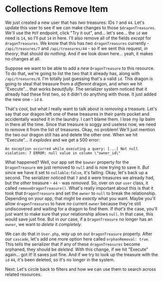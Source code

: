 # Collections Remove Item

We just created a new user that has *two* treasures: IDs `7` and `44`. Let's update this user to see if we can make changes to those `$dragonTreasures`. We'll use the `PUT` endpoint, click "Try it out", and... let's see... the `id` we need is `14`, so I'll put `14` in here. I'll also remove all of the fields *except* for `dragonTreasures`. We know that this has *two* `dragonTreasures` currently - `/api/treasures/7` and `/api/treasures/44` - so if we sent this request, *in theory*, that should do *nothing*. And if we look down here... yeah, it makes no changes at all.

Suppose we want to be able to add a *new* `DragonTreasure` to this resource. To do that, we're going to list the two that it already has, along with `/api/treasures/8`. I'm totally just guessing that's a valid `id`. This dragon is going to steal that treasure from a *different* dragon, and when we hit "Execute"... that works *beautifully*. The serializer system noticed that it already had these first two, so it didn't do anything with those. It just added the new one - `id` `8`.

That's *cool*, but what I really want to talk about is *removing* a treasure. Let's say that our dragon left one of these treasures in their pants pocket and accidentally washed it in the laundry. I can't blame them. I lose my lip balm in there all the time. Since that treasure is soggy and useless now, we need to remove it from the list of treasures. Okay, no problem! We'll just mention the two our dragon still has and delete the other one. When we hit "Execute"... it *explodes* and we get a 500 error:

`An exception occurred while executing a query:
[...] Not null violation: 7 ERROR: null value in
column \"owner_id\"`

What happened? Well, our app set the `$owner` property for the `DragonTreasure` we just removed to `null` and is now trying to save it. *But* since we have it set to `nullable:false`, it's failing. Okay, let's back up a second. The serializer noticed that `7` and `8` were treasures we already had, but the *other* treasure - `44` - was *removed*. So, over on our `user` class, it called `removeDragonTreasure()`. What's really important about this is that it took that `DragonTreasure` and set the `owner` to `null` to break the relationship. Depending on your app, that might be *exactly* what you want. Maybe you'll allow `dragonTreasures` to have *no* current `owner` because they're still undiscovered and waiting for a dragon to find them. If *that's* the case, you'll just want to make sure that your relationship allows `null`. In that case, this would save just fine. But in *our* case, if a `DragonTreasure` no longer has an `owner`, we want to *delete* it *completely*.

We can do that in `User.php`, *way* up on our `DragonTreasure` property. After our `cascade`, let's add one more option here called `orphanRemoval: true`. This tells the serializer that if any of these `dragonTreasures` become orphaned, they should be *deleted*. With this change, if we hit "Execute" again... got it! It saves just fine. And if we try to look up the treasure with the `id` `44`, it's been deleted, so it's no longer in the system.

Next: Let's circle back to filters and how we can use them to search across related resources.
